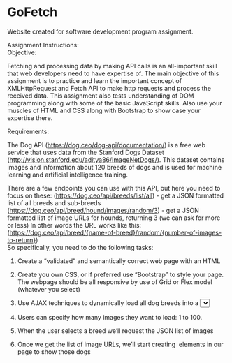 # GoFetch
Website created for software development program assignment.

Assignment Instructions:<br />
Objective:

Fetching and processing data by making API calls is an all-important skill that web developers need to have expertise of. The main objective of this assignment is to practice and learn the important concept of XMLHttpRequest and Fetch API to make http requests and process the received data. This assignment also tests understanding of DOM programming along with some of the basic JavaScript skills. Also use your muscles of HTML and CSS along with Bootstrap to show case your expertise there.

Requirements:<br />

The Dog API (https://dog.ceo/dog-api/documentation/) is a free web service that uses data from the Stanford Dogs Dataset (http://vision.stanford.edu/aditya86/ImageNetDogs/). This dataset contains images and information about 120 breeds of dogs and is used for machine learning and artificial intelligence training.

There are a few endpoints you can use with this API, but here you need to focus on these: (https://dog.ceo/api/breeds/list/all) - get a JSON formatted list of all breeds and sub-breeds (https://dog.ceo/api/breed/hound/images/random/3) - get a JSON formatted list of image URLs for hounds, returning 3 (we can ask for more or less) In other words the URL works like this: (https://dog.ceo/api/breed/{name-of-breed}/random/{number-of-images-to-return})
<br />
So specifically, you need to do the following tasks:

1. Create a “validated” and semantically correct web page with an HTML <form>

2. Create you own CSS, or if preferred use “Bootstrap” to style your page. The webpage should be all responsive by use of Grid or Flex model (whatever you select)

3. Use AJAX techniques to dynamically load all dog breeds into a <select> in the form. Again, its your choice to use either XMLHttpRequest or Fetch API.

4. Users can specify how many images they want to load: 1 to 100.

5. When the user selects a breed we’ll request the JSON list of images

6. Once we get the list of image URLs, we’ll start creating <img> elements in our page to show those dogs
